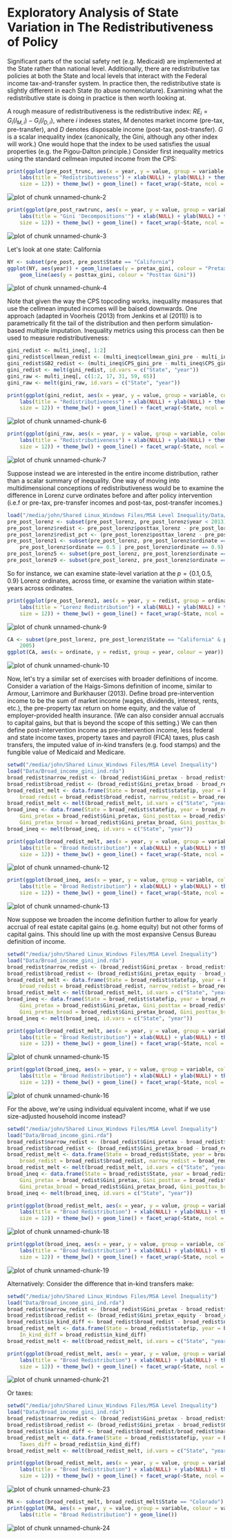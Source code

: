 Exploratory Analysis of State Variation in The Redistributiveness of Policy
========================================================



Significant parts of the social safety net (e.g. Medicaid) are implemented at the State rather than national level. Additionally, there are redistributive tax policies at both the State and local levels that interact with the Federal income tax-and-transfer system. In practice then, the redistributive state is slightly different in each State (to abuse nomenclature). Examining what the redistributive state is doing in practice is then worth looking at. 

A rough measure of redistributiveness is the redistributive index: $RE_i = G_i\left(I_{M, i}\right) - G_i\left(I_{D, i}\right)$, where $i$ indexes states, $M$ denotes market income (pre-tax, pre-transfer), and $D$ denotes disposable income (post-tax, post-transfer). $G$ is a scalar inequality index (canonically, the Gini, although any other index will work.) One would hope that the index to be used satisfies the usual properties (e.g. the Pigou-Dalton principle.) Consider first inequality metrics using the standard cellmean imputed income from the CPS:

```r
print(ggplot(pre_post_trunc, aes(x = year, y = value, group = variable, colour = variable)) + 
    labs(title = "Redistributiveness") + xlab(NULL) + ylab(NULL) + theme(axis.text.x = element_text(angle = 60, 
    size = 12)) + theme_bw() + geom_line() + facet_wrap(~State, ncol = 6))
```

![plot of chunk unnamed-chunk-2](figure/unnamed-chunk-2.png) 



```r
print(ggplot(pre_post_rawtrunc, aes(x = year, y = value, group = variable, colour = variable)) + 
    labs(title = "Gini 'Decompositions'") + xlab(NULL) + ylab(NULL) + theme(axis.text.x = element_text(angle = 60, 
    size = 12)) + theme_bw() + geom_line() + facet_wrap(~State, ncol = 6))
```

![plot of chunk unnamed-chunk-3](figure/unnamed-chunk-3.png) 


Let's look at one state: California

```r
NY <- subset(pre_post, pre_post$State == "California")
ggplot(NY, aes(year)) + geom_line(aes(y = pretax_gini, colour = "Pretax Gini")) + 
    geom_line(aes(y = posttax_gini, colour = "Posttax Gini"))
```

![plot of chunk unnamed-chunk-4](figure/unnamed-chunk-4.png) 


Note that given the way the CPS topcoding works, inequality measures that use the cellmean imputed incomes will be baised downwards. One approach (adapted in Voorheis (2013) from Jenkins et al (2011)) is to parametrically fit the tail of the distribution and then perform simulation-based multiple imputation. Inequality metrics using this process can then be used to measure redistributiveness:


```r
gini_redist <- multi_ineq[, 1:2]
gini_redist$cellmean_redist <- (multi_ineq$cellmean_gini_pre - multi_ineq$cellmean_gini_post)/multi_ineq$cellmean_gini_pre
gini_redist$GB2_redist <- (multi_ineq$CPS_gini_pre - multi_ineq$CPS_gini_post)/multi_ineq$CPS_gini_pr
gini_redist <- melt(gini_redist, id.vars = c("State", "year"))
gini_raw <- multi_ineq[, c(1:2, 17, 31, 59, 65)]
gini_raw <- melt(gini_raw, id.vars = c("State", "year"))
```



```r
print(ggplot(gini_redist, aes(x = year, y = value, group = variable, colour = variable)) + 
    labs(title = "Redistributiveness") + xlab(NULL) + ylab(NULL) + theme(axis.text.x = element_text(angle = 60, 
    size = 12)) + theme_bw() + geom_line() + facet_wrap(~State, ncol = 6))
```

![plot of chunk unnamed-chunk-6](figure/unnamed-chunk-6.png) 



```r
print(ggplot(gini_raw, aes(x = year, y = value, group = variable, colour = variable)) + 
    labs(title = "Redistributiveness") + xlab(NULL) + ylab(NULL) + theme(axis.text.x = element_text(angle = 60, 
    size = 12)) + theme_bw() + geom_line() + facet_wrap(~State, ncol = 6))
```

![plot of chunk unnamed-chunk-7](figure/unnamed-chunk-7.png) 


Suppose instead we are interested in the entire income distribution, rather than a scalar summary of inequality. One way of moving into multidimensional conceptions of redistributiveness would be to examine the difference in Lorenz curve ordinates before and after policy intervention (i.e.f or pre-tax, pre-transfer incomes and post-tax, post-transfer incomes.)


```r
load("/media/john/Shared Linux_Windows Files/MSA Level Inequality/Data/pre_post_cellmean_lorenz.rda")
pre_post_lorenz <- subset(pre_post_lorenz, pre_post_lorenz$year < 2013)
pre_post_lorenz$redist <- pre_post_lorenz$posttax_lorenz - pre_post_lorenz$pretax_lorenz
pre_post_lorenz$redist_pct <- (pre_post_lorenz$posttax_lorenz - pre_post_lorenz$pretax_lorenz)/(pre_post_lorenz$posttax_lorenz)
pre_post_lorenz1 <- subset(pre_post_lorenz, pre_post_lorenz$ordinate == 0.1 | 
    pre_post_lorenz$ordinate == 0.5 | pre_post_lorenz$ordinate == 0.9)
pre_post_lorenz5 <- subset(pre_post_lorenz, pre_post_lorenz$ordinate == 0.5)
pre_post_lorenz9 <- subset(pre_post_lorenz, pre_post_lorenz$ordinate == 0.9)
```

So for instance, we can examine state-level variation at the $p=\left\lbrace 0.1, 0.5, 0.9\right\rbrace$ Lorenz ordinates, across time, or examine the variation within state-years across ordinates.


```r
print(ggplot(pre_post_lorenz1, aes(x = year, y = redist, group = ordinate, colour = ordinate)) + 
    labs(title = "Lorenz Redistribution") + xlab(NULL) + ylab(NULL) + theme(axis.text.x = element_text(angle = 60, 
    size = 12)) + theme_bw() + geom_line() + facet_wrap(~State, ncol = 6))
```

![plot of chunk unnamed-chunk-9](figure/unnamed-chunk-9.png) 



```r
CA <- subset(pre_post_lorenz, pre_post_lorenz$State == "California" & pre_post_lorenz$year > 
    2005)
ggplot(CA, aes(x = ordinate, y = redist, group = year, colour = year)) + geom_line()
```

![plot of chunk unnamed-chunk-10](figure/unnamed-chunk-10.png) 


Now, let's try a similar set of exercises with broader definitions of income. Consider a variation of the Haigs-Simons definition of income, similar to Armour, Larrimore and Burkhauser (2013). Define broad pre-intervention income to be the sum of market income (wages, dividends, interest, rents, etc.), the pre-property tax return on home equity, and the value of employer-provided health insurance. (We can also consider annual accruals to capital gains, but that is beyond the scope of this setting.) We can then define post-intervention income as pre-intervention income, less federal and state income taxes, property taxes and payroll (FICA) taxes, plus cash transfers, the imputed value of in-kind transfers (e.g. food stamps) and the fungible value of Medicaid and Medicare.


```r
setwd("/media/john/Shared Linux_Windows Files/MSA Level Inequality")
load("Data/Broad_income_gini_ind.rda")
broad_redist$narrow_redist <- (broad_redist$Gini_pretax - broad_redist$Gini_posttax)
broad_redist$broad_redist <- (broad_redist$Gini_pretax_broad - broad_redist$Gini_posttax_broad)
broad_redist_melt <- data.frame(State = broad_redist$statefip, year = broad_redist$year, 
    broad_redist = broad_redist$broad_redist, narrow_redist = broad_redist$narrow_redist)
broad_redist_melt <- melt(broad_redist_melt, id.vars = c("State", "year"))
broad_ineq <- data.frame(State = broad_redist$statefip, year = broad_redist$year, 
    Gini_pretax = broad_redist$Gini_pretax, Gini_posttax = broad_redist$Gini_posttax, 
    Gini_pretax_broad = broad_redist$Gini_pretax_broad, Gini_posttax_broad = broad_redist$Gini_posttax_broad)
broad_ineq <- melt(broad_ineq, id.vars = c("State", "year"))
```



```r
print(ggplot(broad_redist_melt, aes(x = year, y = value, group = variable, colour = variable)) + 
    labs(title = "Broad Redistribution") + xlab(NULL) + ylab(NULL) + theme(axis.text.x = element_text(angle = 60, 
    size = 12)) + theme_bw() + geom_line() + facet_wrap(~State, ncol = 6))
```

![plot of chunk unnamed-chunk-12](figure/unnamed-chunk-12.png) 



```r
print(ggplot(broad_ineq, aes(x = year, y = value, group = variable, colour = variable)) + 
    labs(title = "Broad Redistribution") + xlab(NULL) + ylab(NULL) + theme(axis.text.x = element_text(angle = 60, 
    size = 12)) + theme_bw() + geom_line() + facet_wrap(~State, ncol = 6))
```

![plot of chunk unnamed-chunk-13](figure/unnamed-chunk-13.png) 


Now suppose we broaden the income definition further to allow for yearly accrual of real estate capital gains (e.g. home equity) but not other forms of capital gains. This should line up with the most expansive Census Bureau definition of income.


```r
setwd("/media/john/Shared Linux_Windows Files/MSA Level Inequality")
load("Data/Broad_income_gini_ind.rda")
broad_redist$narrow_redist <- (broad_redist$Gini_pretax - broad_redist$Gini_posttax)
broad_redist$broad_redist <- (broad_redist$Gini_pretax_equity - broad_redist$Gini_posttax_equity)
broad_redist_melt <- data.frame(State = broad_redist$statefip, year = broad_redist$year, 
    broad_redist = broad_redist$broad_redist, narrow_redist = broad_redist$narrow_redist)
broad_redist_melt <- melt(broad_redist_melt, id.vars = c("State", "year"))
broad_ineq <- data.frame(State = broad_redist$statefip, year = broad_redist$year, 
    Gini_pretax = broad_redist$Gini_pretax, Gini_posttax = broad_redist$Gini_posttax, 
    Gini_pretax_broad = broad_redist$Gini_pretax_broad, Gini_posttax_broad = broad_redist$Gini_posttax_broad)
broad_ineq <- melt(broad_ineq, id.vars = c("State", "year"))
```


```r
print(ggplot(broad_redist_melt, aes(x = year, y = value, group = variable, colour = variable)) + 
    labs(title = "Broad Redistribution") + xlab(NULL) + ylab(NULL) + theme(axis.text.x = element_text(angle = 60, 
    size = 12)) + theme_bw() + geom_line() + facet_wrap(~State, ncol = 6))
```

![plot of chunk unnamed-chunk-15](figure/unnamed-chunk-15.png) 



```r
print(ggplot(broad_ineq, aes(x = year, y = value, group = variable, colour = variable)) + 
    labs(title = "Broad Redistribution") + xlab(NULL) + ylab(NULL) + theme(axis.text.x = element_text(angle = 60, 
    size = 12)) + theme_bw() + geom_line() + facet_wrap(~State, ncol = 6))
```

![plot of chunk unnamed-chunk-16](figure/unnamed-chunk-16.png) 


For the above, we're using individual equivalent income, what if we use size-adjusted household income instead?


```r
setwd("/media/john/Shared Linux_Windows Files/MSA Level Inequality")
load("Data/Broad_income_gini.rda")
broad_redist$narrow_redist <- (broad_redist$Gini_pretax - broad_redist$Gini_posttax)
broad_redist$broad_redist <- (broad_redist$Gini_pretax_broad - broad_redist$Gini_posttax_broad)
broad_redist_melt <- data.frame(State = broad_redist$State, year = broad_redist$year, 
    broad_redist = broad_redist$broad_redist, narrow_redist = broad_redist$narrow_redist)
broad_redist_melt <- melt(broad_redist_melt, id.vars = c("State", "year"))
broad_ineq <- data.frame(State = broad_redist$State, year = broad_redist$year, 
    Gini_pretax = broad_redist$Gini_pretax, Gini_posttax = broad_redist$Gini_posttax, 
    Gini_pretax_broad = broad_redist$Gini_pretax_broad, Gini_posttax_broad = broad_redist$Gini_posttax_broad)
broad_ineq <- melt(broad_ineq, id.vars = c("State", "year"))
```




```r
print(ggplot(broad_redist_melt, aes(x = year, y = value, group = variable, colour = variable)) + 
    labs(title = "Broad Redistribution") + xlab(NULL) + ylab(NULL) + theme(axis.text.x = element_text(angle = 60, 
    size = 12)) + theme_bw() + geom_line() + facet_wrap(~State, ncol = 6))
```

![plot of chunk unnamed-chunk-18](figure/unnamed-chunk-18.png) 



```r
print(ggplot(broad_ineq, aes(x = year, y = value, group = variable, colour = variable)) + 
    labs(title = "Broad Redistribution") + xlab(NULL) + ylab(NULL) + theme(axis.text.x = element_text(angle = 60, 
    size = 12)) + theme_bw() + geom_line() + facet_wrap(~State, ncol = 6))
```

![plot of chunk unnamed-chunk-19](figure/unnamed-chunk-19.png) 


Alternatively: Consider the difference that in-kind transfers make:

```r
setwd("/media/john/Shared Linux_Windows Files/MSA Level Inequality")
load("Data/Broad_income_gini_ind.rda")
broad_redist$narrow_redist <- (broad_redist$Gini_pretax - broad_redist$Gini_posttax)
broad_redist$broad_redist <- (broad_redist$Gini_pretax_equity - broad_redist$Gini_posttax_equity)
broad_redist$in_kind_diff <- broad_redist$broad_redist - broad_redist$narrow_redist
broad_redist_melt <- data.frame(State = broad_redist$statefip, year = broad_redist$year, 
    In_kind_diff = broad_redist$in_kind_diff)
broad_redist_melt <- melt(broad_redist_melt, id.vars = c("State", "year"))
```


```r
print(ggplot(broad_redist_melt, aes(x = year, y = value, group = variable, colour = variable)) + 
    labs(title = "Broad Redistribution") + xlab(NULL) + ylab(NULL) + theme(axis.text.x = element_text(angle = 60, 
    size = 12)) + theme_bw() + geom_line() + facet_wrap(~State, ncol = 6))
```

![plot of chunk unnamed-chunk-21](figure/unnamed-chunk-21.png) 


Or taxes:

```r
setwd("/media/john/Shared Linux_Windows Files/MSA Level Inequality")
load("Data/Broad_income_gini_ind.rda")
broad_redist$narrow_redist <- (broad_redist$Gini_pretax - broad_redist$Gini_posttax)
broad_redist$broad_redist <- (broad_redist$Gini_pretax - broad_redist$Gini_postpre)
broad_redist$in_kind_diff <- broad_redist$broad_redist/broad_redist$narrow_redist
broad_redist_melt <- data.frame(State = broad_redist$statefip, year = broad_redist$year, 
    Taxes_diff = broad_redist$in_kind_diff)
broad_redist_melt <- melt(broad_redist_melt, id.vars = c("State", "year"))
```


```r
print(ggplot(broad_redist_melt, aes(x = year, y = value, group = variable, colour = variable)) + 
    labs(title = "Broad Redistribution") + xlab(NULL) + ylab(NULL) + theme(axis.text.x = element_text(angle = 60, 
    size = 12)) + theme_bw() + geom_line() + facet_wrap(~State, ncol = 6))
```

![plot of chunk unnamed-chunk-23](figure/unnamed-chunk-23.png) 



```r
MA <- subset(broad_redist_melt, broad_redist_melt$State == "Colorado")
print(ggplot(MA, aes(x = year, y = value, group = variable, colour = variable)) + 
    labs(title = "Broad Redistribution") + geom_line())
```

![plot of chunk unnamed-chunk-24](figure/unnamed-chunk-24.png) 

